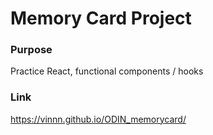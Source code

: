 # Memory Card Project

### Purpose
Practice React, functional components / hooks

### Link
https://vinnn.github.io/ODIN_memorycard/






